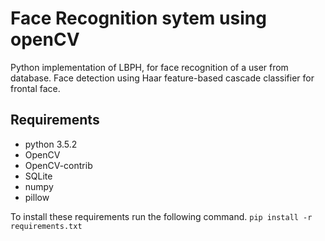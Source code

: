 # Face Recognition sytem using openCV
Python implementation of LBPH, for face recognition of a user from database.
Face detection using Haar feature-based cascade classifier for frontal face.

## Requirements
- python 3.5.2
- OpenCV
- OpenCV-contrib
- SQLite
- numpy
- pillow

To install these requirements run the following command.
``` pip install -r requirements.txt ```

